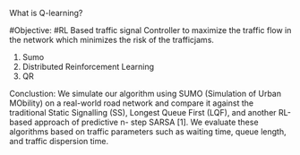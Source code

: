 What is Q-learning?

#Objective:
#RL Based traffic signal Controller to maximize the traffic flow in the network which minimizes the risk of the trafficjams.

1. Sumo
2. Distributed Reinforcement Learning
3. QR


Conclustion:
We simulate our algorithm using SUMO (Simulation of Urban MObility) on a real-world road network and compare it against the traditional Static Signalling (SS), Longest Queue First (LQF), and another RL-based approach of predictive n- step SARSA [1]. We evaluate these algorithms based on traffic parameters such as waiting time, queue length, and traffic dispersion time.
